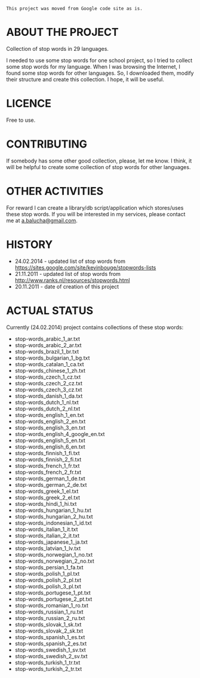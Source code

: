 ````
This project was moved from Google code site as is.
````

# ABOUT THE PROJECT

Collection of stop words in 29 languages.

I needed to use some stop words for one school project, so I tried to collect some stop words for my language. When I was browsing the Internet, I found some stop words for other languages. So, I downloaded them, modify their structure and create this collection. I hope, it will be useful.

# LICENCE
Free to use. 

# CONTRIBUTING
If somebody has some other good collection, please, let me know. I think, it will be helpful to create some collection of stop words for other languages.

# OTHER ACTIVITIES
For reward I can create a library/db script/application which stores/uses these stop words. If you will be interested in my services, please contact me at a.balucha@gmail.com. 

# HISTORY
* 24.02.2014 - updated list of stop words from https://sites.google.com/site/kevinbouge/stopwords-lists
* 21.11.2011 - updated list of stop words from http://www.ranks.nl/resources/stopwords.html
* 20.11.2011 - date of creation of this project

# ACTUAL STATUS

Currently (24.02.2014) project contains collections of these stop words:

* stop-words_arabic_1_ar.txt
* stop-words_arabic_2_ar.txt
* stop-words_brazil_1_br.txt
* stop-words_bulgarian_1_bg.txt
* stop-words_catalan_1_ca.txt
* stop-words_chinese_1_zh.txt
* stop-words_czech_1_cz.txt
* stop-words_czech_2_cz.txt
* stop-words_czech_3_cz.txt
* stop-words_danish_1_da.txt
* stop-words_dutch_1_nl.txt
* stop-words_dutch_2_nl.txt
* stop-words_english_1_en.txt
* stop-words_english_2_en.txt
* stop-words_english_3_en.txt
* stop-words_english_4_google_en.txt
* stop-words_english_5_en.txt
* stop-words_english_6_en.txt
* stop-words_finnish_1_fi.txt
* stop-words_finnish_2_fi.txt
* stop-words_french_1_fr.txt
* stop-words_french_2_fr.txt
* stop-words_german_1_de.txt
* stop-words_german_2_de.txt
* stop-words_greek_1_el.txt
* stop-words_greek_2_el.txt
* stop-words_hindi_1_hi.txt
* stop-words_hungarian_1_hu.txt
* stop-words_hungarian_2_hu.txt
* stop-words_indonesian_1_id.txt
* stop-words_italian_1_it.txt
* stop-words_italian_2_it.txt
* stop-words_japanese_1_ja.txt
* stop-words_latvian_1_lv.txt
* stop-words_norwegian_1_no.txt
* stop-words_norwegian_2_no.txt
* stop-words_persian_1_fa.txt
* stop-words_polish_1_pl.txt
* stop-words_polish_2_pl.txt
* stop-words_polish_3_pl.txt
* stop-words_portugese_1_pt.txt
* stop-words_portugese_2_pt.txt
* stop-words_romanian_1_ro.txt
* stop-words_russian_1_ru.txt
* stop-words_russian_2_ru.txt
* stop-words_slovak_1_sk.txt
* stop-words_slovak_2_sk.txt
* stop-words_spanish_1_es.txt
* stop-words_spanish_2_es.txt
* stop-words_swedish_1_sv.txt
* stop-words_swedish_2_sv.txt
* stop-words_turkish_1_tr.txt
* stop-words_turkish_2_tr.txt
